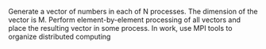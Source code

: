 Generate a vector of numbers in each of N processes. The dimension of the vector is M. Perform element-by-element processing of all vectors and place the resulting vector in some process. In work, use MPI tools to organize distributed computing

